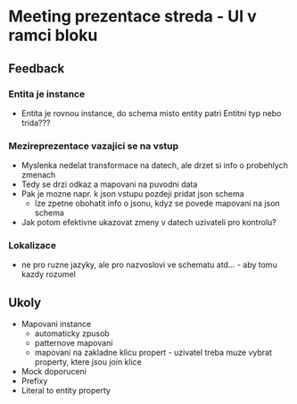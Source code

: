 # Meeting prezentace streda - UI v ramci bloku

## Feedback

### Entita je instance

-   Entita je rovnou instance, do schema misto entity patri Entitni typ nebo trida???

### Mezireprezentace vazajici se na vstup

-   Myslenka nedelat transformace na datech, ale drzet si info o probehlych zmenach
-   Tedy se drzi odkaz a mapovani na puvodni data
-   Pak je mozne napr. k json vstupu pozdeji pridat json schema
    -   lze zpetne obohatit info o jsonu, kdyz se povede mapovani na json schema
-   Jak potom efektivne ukazovat zmeny v datech uzivateli pro kontrolu?

### Lokalizace

-   ne pro ruzne jazyky, ale pro nazvoslovi ve schematu atd... - aby tomu kazdy rozumel

## Ukoly

-   Mapovani instance
    -   automaticky zpusob
    -   patternove mapovani
    -   mapovani na zakladne klicu propert - uzivatel treba muze vybrat property, ktere jsou join klice
-   Mock doporuceni
-   Prefixy
-   Literal to entity property
